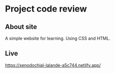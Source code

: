 # Project code review
## About site
A simple website for learning.
Using CSS and HTML.
## Live
https://xenodochial-lalande-a5c744.netlify.app/
